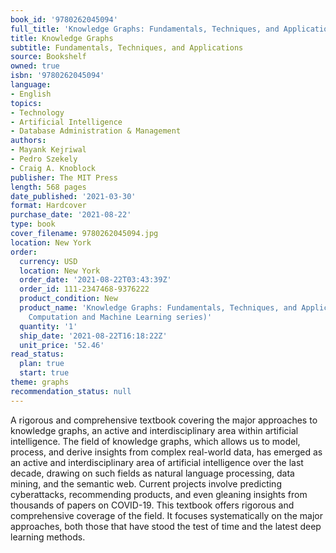 ```yaml
---
book_id: '9780262045094'
full_title: 'Knowledge Graphs: Fundamentals, Techniques, and Applications'
title: Knowledge Graphs
subtitle: Fundamentals, Techniques, and Applications
source: Bookshelf
owned: true
isbn: '9780262045094'
language:
- English
topics:
- Technology
- Artificial Intelligence
- Database Administration & Management
authors:
- Mayank Kejriwal
- Pedro Szekely
- Craig A. Knoblock
publisher: The MIT Press
length: 568 pages
date_published: '2021-03-30'
format: Hardcover
purchase_date: '2021-08-22'
type: book
cover_filename: 9780262045094.jpg
location: New York
order:
  currency: USD
  location: New York
  order_date: '2021-08-22T03:43:39Z'
  order_id: 111-2347468-9376222
  product_condition: New
  product_name: 'Knowledge Graphs: Fundamentals, Techniques, and Applications (Adaptive
    Computation and Machine Learning series)'
  quantity: '1'
  ship_date: '2021-08-22T16:18:22Z'
  unit_price: '52.46'
read_status:
  plan: true
  start: true
theme: graphs
recommendation_status: null
---
```

A rigorous and comprehensive textbook covering the major approaches to knowledge graphs, an active and interdisciplinary area within artificial intelligence.
The field of knowledge graphs, which allows us to model, process, and derive insights from complex real-world data, has emerged as an active and interdisciplinary area of artificial intelligence over the last decade, drawing on such fields as natural language processing, data mining, and the semantic web. Current projects involve predicting cyberattacks, recommending products, and even gleaning insights from thousands of papers on COVID-19. This textbook offers rigorous and comprehensive coverage of the field. It focuses systematically on the major approaches, both those that have stood the test of time and the latest deep learning methods.

